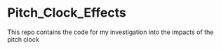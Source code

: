 # Pitch_Clock_Effects
This repo contains the code for my investigation into the impacts of the pitch clock
